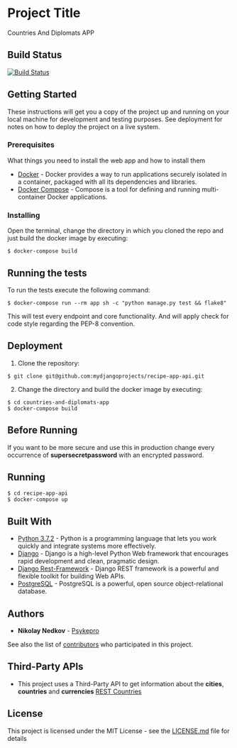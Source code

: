 # Project Title

Countries And Diplomats APP

## Build Status
[![Build Status](https://travis-ci.org/Psykepro/countries-and-diplomats-app.svg?branch=master)](https://travis-ci.org/Psykepro/countries-and-diplomats-app)

## Getting Started

These instructions will get you a copy of the project up and running on your local machine for development and testing purposes. See deployment for notes on how to deploy the project on a live system.

### Prerequisites

What things you need to install the web app and how to install them

* [Docker](https://docs.docker.com/install/) - Docker provides a way to run applications securely isolated in a container, packaged with all its dependencies and libraries.
* [Docker Compose](https://docs.docker.com/compose/install/) - Compose is a tool for defining and running multi-container Docker applications.


### Installing

Open the terminal, change the directory in which you cloned the repo and just build the docker image by executing:

```
$ docker-compose build
```

## Running the tests

To run the tests execute the following command:
```
$ docker-compose run --rm app sh -c "python manage.py test && flake8"
```
This will test every endpoint and core functionality. And will apply check for code style regarding the PEP-8 convention.

## Deployment

1. Clone the repository:
```
$ git clone git@github.com:mydjangoprojects/recipe-app-api.git
```
2. Change the directory and build the docker image by executing:
```
$ cd countries-and-diplomats-app
$ docker-compose build
```

## Before Running

If you want to be more secure and use this in production change every occurrence of __supersecretpassword__ with an encrypted password.

## Running

```
$ cd recipe-app-api
$ docker-compose up
```

## Built With
* [Python 3.7.2](https://www.python.org/) - Python is a programming language that lets you work quickly
and integrate systems more effectively.
* [Django](https://www.djangoproject.com/) - Django is a high-level Python Web framework that encourages rapid development and clean, pragmatic design.
* [Django Rest-Framework](https://www.django-rest-framework.org/) - Django REST framework is a powerful and flexible toolkit for building Web APIs.
* [PostgreSQL](https://www.postgresql.org/) - PostgreSQL is a powerful, open source object-relational database.

## Authors

* **Nikolay Nedkov** - [Psykepro](https://github.com/Psykepro)

See also the list of [contributors](https://github.com/Psykepro/countries-and-diplomats-app/graphs/contributors) who participated in this project.


## Third-Party APIs

* This project uses a Third-Party API to get information about the **cities**, **countries** and **currencies** [REST Countries](https://restcountries.eu/)

## License

This project is licensed under the MIT License - see the [LICENSE.md](https://github.com/Psykepro/countries-and-diplomats-app/blob/master/LICENSE) file for details